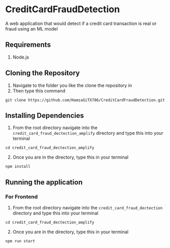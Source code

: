 # CreditCardFraudDetection
A web application that would detect if a credit card transaction is real or fraud using an ML model

## Requirements
1. Node.js

## Cloning the Repository
1. Navigate to the folder you like the clone the repository in
2. Then type this command
```
git clone https://github.com/HamzaGiTX786/CreditCardFraudDetection.git
```

## Installing Dependencies
1. From the root directory navigate into the `credit_card_fraud_dectection_amplify` directory and type this into your terminal
```
cd credit_card_fraud_dectection_amplify
```
2. Once you are in the directory, type this in your terminal
```
npm install
```

## Running the application
### For Frontend
1. From the root directory navigate into the `credit_card_fraud_dectection` directory and type this into your terminal
```
cd credit_card_fraud_dectection_amplify
```
2. Once you are in the directory, type this in your terminal
```
npm run start
```

